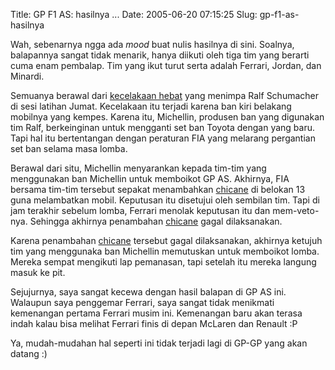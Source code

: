 Title: GP F1 AS: hasilnya ...
Date: 2005-06-20 07:15:25
Slug: gp-f1-as-hasilnya

Wah, sebenarnya ngga ada *mood* buat nulis hasilnya di sini. Soalnya, balapannya sangat tidak menarik, hanya diikuti oleh tiga tim yang berarti cuma enam pembalap. Tim yang ikut turut serta adalah Ferrari, Jordan, dan Minardi.

Semuanya berawal dari [kecelakaan hebat](http://www.formula1.com/news/3181.html) yang menimpa Ralf Schumacher di sesi latihan Jumat. Kecelakaan itu terjadi karena ban kiri belakang mobilnya yang kempes. Karena itu, Michellin, produsen ban yang digunakan tim Ralf, berkeinginan untuk mengganti set ban Toyota dengan yang baru. Tapi hal itu bertentangan dengan peraturan FIA yang melarang pergantian set ban selama masa lomba.


Berawal dari situ, Michellin menyarankan kepada tim-tim yang menggunakan ban Michellin untuk memboikot GP AS. Akhirnya, FIA bersama tim-tim tersebut sepakat menambahkan
[chicane](http://en.wikipedia.org/wiki/Chicane) di belokan 13 guna melambatkan mobil. Keputusan itu disetujui oleh sembilan tim. Tapi di jam terakhir sebelum lomba, Ferrari menolak keputusan itu dan mem-veto-nya. Sehingga akhirnya penambahan [chicane](http://en.wikipedia.org/wiki/Chicane) gagal dilaksanakan.

Karena penambahan [chicane](http://en.wikipedia.org/wiki/Chicane) tersebut gagal dilaksanakan, akhirnya ketujuh tim yang menggunaka ban Michellin memutuskan untuk memboikot lomba. Mereka sempat mengikuti lap pemanasan, tapi setelah itu mereka langung masuk ke pit.

Sejujurnya, saya sangat kecewa dengan hasil balapan di GP AS ini. Walaupun saya penggemar Ferrari, saya sangat tidak menikmati kemenangan pertama Ferrari musim ini. Kemenangan baru akan terasa indah kalau bisa melihat Ferrari finis di depan McLaren dan Renault :P

Ya, mudah-mudahan hal seperti ini tidak terjadi lagi di GP-GP yang akan datang :)